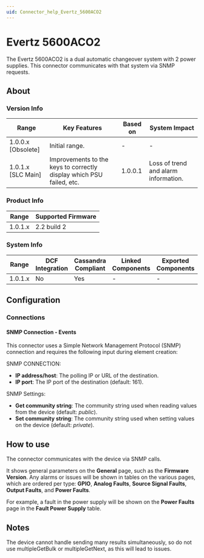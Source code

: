 ```yaml
---
uid: Connector_help_Evertz_5600ACO2
---
```


# Evertz 5600ACO2

The Evertz 5600ACO2 is a dual automatic changeover system with 2 power supplies. This connector communicates with that system via SNMP requests.

## About

### Version Info

| **Range**            | **Key Features**                                                     | **Based on** | **System Impact**                    |
|----------------------|----------------------------------------------------------------------|--------------|--------------------------------------|
| 1.0.0.x \[Obsolete\] | Initial range.                                                       | \-           | \-                                   |
| 1.0.1.x \[SLC Main\] | Improvements to the keys to correctly display which PSU failed, etc. | 1.0.0.1      | Loss of trend and alarm information. |

### Product Info

| **Range** | **Supported Firmware** |
|-----------|------------------------|
| 1.0.1.x   | 2.2 build 2            |

### System Info

| **Range** | **DCF Integration** | **Cassandra Compliant** | **Linked Components** | **Exported Components** |
|-----------|---------------------|-------------------------|-----------------------|-------------------------|
| 1.0.1.x   | No                  | Yes                     | \-                    | \-                      |

## Configuration

### Connections

#### SNMP Connection - Events

This connector uses a Simple Network Management Protocol (SNMP) connection and requires the following input during element creation:

SNMP CONNECTION:

- **IP address/host**: The polling IP or URL of the destination.
- **IP port**: The IP port of the destination (default: 161).

SNMP Settings:

- **Get community string**: The community string used when reading values from the device (default: *public*).
- **Set community string**: The community string used when setting values on the device (default: *private*).

## How to use

The connector communicates with the device via SNMP calls.

It shows general parameters on the **General** page, such as the **Firmware Version**. Any alarms or issues will be shown in tables on the various pages, which are ordered per type: **GPIO**, **Analog Faults**, **Source Signal Faults**, **Output Faults**, and **Power Faults**.

For example, a fault in the power supply will be shown on the **Power Faults** page in the **Fault Power Supply** table.

## Notes

The device cannot handle sending many results simultaneously, so do not use multipleGetBulk or multipleGetNext, as this will lead to issues.
